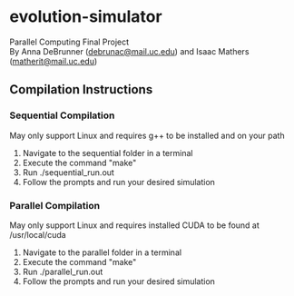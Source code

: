 # evolution-simulator
Parallel Computing Final Project\
By Anna DeBrunner (debrunac@mail.uc.edu) and Isaac Mathers (matherit@mail.uc.edu)

## Compilation Instructions
### Sequential Compilation
May only support Linux and requires g++ to be installed and on your path
1. Navigate to the sequential folder in a terminal
2. Execute the command "make"
3. Run ./sequential_run.out 
4. Follow the prompts and run your desired simulation

### Parallel Compilation
May only support Linux and requires installed CUDA to be found at /usr/local/cuda
1. Navigate to the parallel folder in a terminal
2. Execute the command "make"
3. Run ./parallel_run.out 
4. Follow the prompts and run your desired simulation
